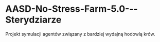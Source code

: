 # AASD-No-Stress-Farm-5.0---Sterydziarze
Projekt symulacji agentów związany z bardziej wydajną hodowlą krów.
